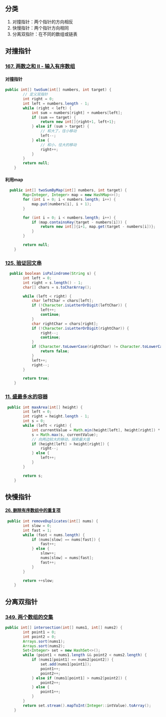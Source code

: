 ## 分类

1. 对撞指针：两个指针的方向相反
2. 快慢指针：两个指针方向相同
3. 分离双指针：在不同的数组或链表

## 对撞指针

### [167. 两数之和 II - 输入有序数组](https://leetcode.cn/problems/two-sum-ii-input-array-is-sorted/)

#### 对撞指针

```java
public int[] twoSum(int[] numbers, int target) {
        // 定义双指针
        int right = 0;
        int left = numbers.length - 1;
        while (right < left) {
            int sum = numbers[right] + numbers[left];
            if (sum == target) {
                return new int[]{right+1, left+1};
            } else if (sum > target) {
                // 和大了，往小移动
                left--;
            } else {
                // 和小，往大的移动
                right++;
            }
        }
        return null;
    }
```

#### 利用map

```java
  public int[] twoSumByMap(int[] numbers, int target) {
        Map<Integer, Integer> map = new HashMap<>();
        for (int i = 0; i < numbers.length; i++) {
            map.put(numbers[i], i + 1);
        }

        for (int i = 0; i < numbers.length; i++) {
            if (map.containsKey(target - numbers[i])) {
                return new int[]{i+1, map.get(target - numbers[i])};
            }
        }

        return null;
    }
```

### [125. 验证回文串](https://leetcode.cn/problems/valid-palindrome/)

```java
  public boolean isPalindrome(String s) {
        int left = 0;
        int right = s.length() - 1;
        char[] chars = s.toCharArray();

        while (left < right) {
            char leftChar = chars[left];
            if (!Character.isLetterOrDigit(leftChar)) {
                left++;
                continue;
            }
            char rightChar = chars[right];
            if (!Character.isLetterOrDigit(rightChar)) {
                right--;
                continue;
            }
            if (Character.toLowerCase(rightChar) != Character.toLowerCase(leftChar)) {
                return false;
            }
            left++;
            right--;
        }

        return true;
    }
```

### [11. 盛最多水的容器](https://leetcode.cn/problems/container-with-most-water/)

```java
 public int maxArea(int[] height) {
        int left = 0;
        int right = height.length - 1;
        int s = 0;
        while (left < right) {
            int currentValue = Math.min(height[left], height[right]) * (right - left);
            s = Math.max(s, currentValue);
            // 向两边较大的移动，探索最大值
            if (height[left] > height[right]) {
                right--;
            } else {
                left++;
            }
        }

        return s;
    }
```

## 快慢指针

#### [26. 删除有序数组中的重复项](https://leetcode.cn/problems/remove-duplicates-from-sorted-array/)

```java
 public int removeDuplicates(int[] nums) {
        int slow = 0;
        int fast = 1;
        while (fast < nums.length) {
            if (nums[slow] == nums[fast]) {
                fast++;
            } else {
                slow++;
                nums[slow] = nums[fast];
                fast++;
            }
        }

        return ++slow;
    }
```

## 分离双指针

### [349. 两个数组的交集](https://leetcode.cn/problems/intersection-of-two-arrays/)

```java
public int[] intersection(int[] nums1, int[] nums2) {
        int point1 = 0;
        int point2 = 0;
        Arrays.sort(nums1);
        Arrays.sort(nums2);
        Set<Integer> set = new HashSet<>();
        while (point1 < nums1.length && point2 < nums2.length) {
            if (nums1[point1] == nums2[point2]) {
                set.add(nums1[point1]);
                point1++;
                point2++;
            } else if (nums1[point1] > nums2[point2]) {
                point2++;
            } else {
                point1++;
            }
        }
        return set.stream().mapToInt(Integer::intValue).toArray();
    }
```

